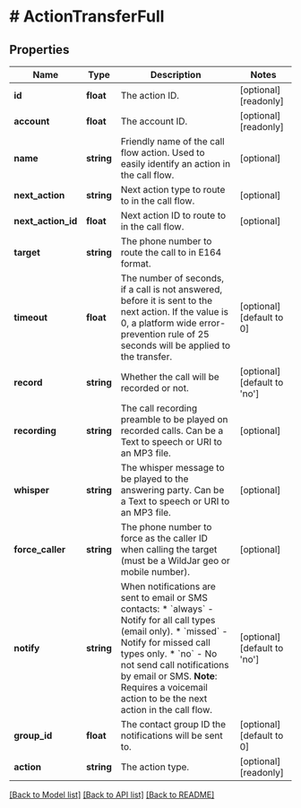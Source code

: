 # # ActionTransferFull

## Properties

Name | Type | Description | Notes
------------ | ------------- | ------------- | -------------
**id** | **float** | The action ID. | [optional] [readonly]
**account** | **float** | The account ID. | [optional] [readonly]
**name** | **string** | Friendly name of the call flow action. Used to easily identify an action in the call flow. | [optional]
**next_action** | **string** | Next action type to route to in the call flow. | [optional]
**next_action_id** | **float** | Next action ID to route to in the call flow. | [optional]
**target** | **string** | The phone number to route the call to in E164 format. |
**timeout** | **float** | The number of seconds, if a call is not answered, before it is sent to the next action. If the value is 0, a platform wide error-prevention rule of 25 seconds will be applied to the transfer. | [optional] [default to 0]
**record** | **string** | Whether the call will be recorded or not. | [optional] [default to 'no']
**recording** | **string** | The call recording preamble to be played on recorded calls. Can be a Text to speech or URI to an MP3 file. | [optional]
**whisper** | **string** | The whisper message to be played to the answering party. Can be a Text to speech or URI to an MP3 file. | [optional]
**force_caller** | **string** | The phone number to force as the caller ID when calling the target (must be a WildJar geo or mobile number). | [optional]
**notify** | **string** | When notifications are sent to email or SMS contacts:   * &#x60;always&#x60; - Notify for all call types (email only).   * &#x60;missed&#x60; - Notify for missed call types only.   * &#x60;no&#x60; - No not send call notifications by email or SMS. **Note**: Requires a voicemail action to be the next action in the call flow. | [optional] [default to 'no']
**group_id** | **float** | The contact group ID the notifications will be sent to. | [optional] [default to 0]
**action** | **string** | The action type. | [optional] [readonly]

[[Back to Model list]](../../README.md#models) [[Back to API list]](../../README.md#endpoints) [[Back to README]](../../README.md)
